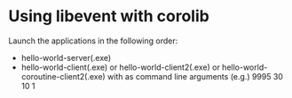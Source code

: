 # Using libevent with corolib

Launch the applications in the following order:
* hello-world-server(.exe)
* hello-world-client(.exe) or hello-world-client2(.exe) or hello-world-coroutine-client2(.exe) with as command line arguments (e.g.) 9995 30 10 1
